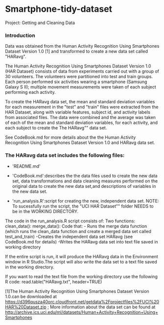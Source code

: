 # Smartphone-tidy-dataset
Project: Getting and Cleaning Data

### Introduction

Data was obtained from the Human Activity Recognition Using Smartphones Dataset Version 1.0 [1] and transformed to create a new data set called "HARavg". 

The Human Activity Recognition Using Smartphones Dataset Version 1.0 (HAR Dataset) consists of data from experiments carried out with a group of 30 volunteers. The volunteers were partitioned into test and train groups. Each person performed six activities wearing a smartphone (Samsung Galaxy S II); multiple movement measurements were taken of each subject performing each activity.

To create the HARavg data set, the mean and standard deviation variables for each measurement in the "test" and "train" files were extracted from the HAR Dataset, along with variable features, subject id, and activity labels from associated files. The data were combined and the average was taken of each of the mean and standard deviation variables, for each activity, and each subject to create the The HARavg"" data set.

See CodeBook.md for more details about the the Human Activity Recognition Using Smartphones Dataset Version 1.0 and HARavg data set.


### The HARavg data set includes the following files:

- 'README.md'

- 'CodeBook.md':describes the the data files used to create the new data set, data transformations and data cleaning measures performed on the original data to create the new data set,and descriptions of variables in the new data set. 

- 'run_analysis.R':script for creating the new, independent data set. NOTE: To sucessfully run the script, the "UCI HAR Dataset"" folder NEEDS to be in the WORKING DIRECTORY. 

The code in the run_analysis.R script consists of:
        Two functions: 
              clean_data():
              merge_data():
        Code that:
             - Runs the merge data function (which runs the clean_data function and create
                a merged data set called test_and_train)
             -Creates the independent data set HARavg (see CodeBook.md for details)
             -Writes the HARavg data set into text file saved in working directory

If the entire script is run, it will produce the HARavg data in the Environment window in R Studio.The script will also write the data set to a text file saved in the working directory. 

If you want to read the text file from the working directory use the following R code: read.table("HARavg.txt", header=TRUE)


[1]The Human Activity Recognition Using Smartphones Dataset Version 1.0.can be downloaded at https://d396qusza40orc.cloudfront.net/getdata%2Fprojectfiles%2FUCI%20HAR%20Dataset.zip ;
More information about the data set can be found at http://archive.ics.uci.edu/ml/datasets/Human+Activity+Recognition+Using+Smartphones 
